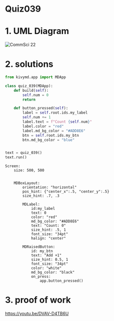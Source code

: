 # Quiz039



# 1. UML Diagram

![CommSci 22](https://github.com/Rokyyz/Unit3/assets/134658259/b57cddf2-81bf-4a6a-98f7-d150fb78465a)


# 2. solutions


```.py
from kivymd.app import MDApp

class quiz_039(MDApp):
    def build(self):
        self.num = 0
        return

    def button_pressed(self):
        label = self.root.ids.my_label
        self.num += 1
        label.text = f"Count {self.num}"
        label.color = "red"
        label.md_bg_color = "#ADD8E6"
        btn = self.root.ids.my_btn
        btn.md_bg_color = "blue"


text = quiz_039()
text.run()
```

```.kv
Screen:
    size: 500, 500


    MDBoxLayout:
        orientation: "horizontal"
        pos_hint: {"center_x":.5, "center_y":.5}
        size_hint: .7, .3

        MDLabel:
            id:my_label
            text: 0
            color: "red"
            md_bg_color: "#ADD8E6"
            text: "Count: 0"
            size_hint: .5, 1
            font_size: "34pt"
            halign: "center"

        MDRaisedButton:
            id: my_btn
            text: "Add +1"
            size_hint: 0.5, 1
            font_size: "34pt"
            color: "white"
            md_bg_color: "black"
            on_press:
                app.button_pressed()

```


# 3. proof of work

https://youtu.be/DVAV-D4TB6U
